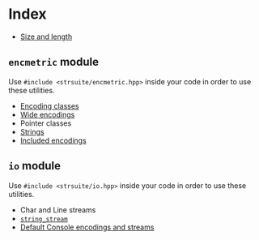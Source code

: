 # Index

* [Size and length](meas.md)

## `encmetric` module

Use `#include <strsuite/encmetric.hpp>` inside your code in order to use these utilities.

* [Encoding classes](encmetric/enc_class.md)
* [Wide encodings](encmetric/wid_class.md)
* Pointer classes
* [Strings](encmetric/strings.md)
* [Included encodings](encmetric/encods.md)

## `io` module

Use `#include <strsuite/io.hpp>` inside your code in order to use these utilities.

* Char and Line streams
* [`string_stream`](io/string_stream.md)
* [Default Console encodings and streams](io/dfces.md)
